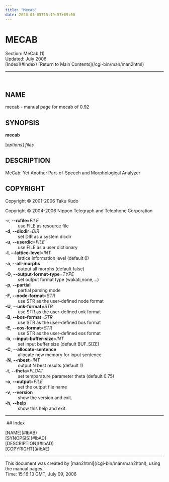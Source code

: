 ```yaml
---
title: "Mecab"
date: 2020-01-05T15:19:57+09:00
---
```


<H1>MECAB</H1>
Section: MeCab (1)<BR>Updated: July 2006<BR>[Index](#index)
[Return to Main Contents](/cgi-bin/man/man2html)<HR>

<A NAME="lbAB">&nbsp;</A>
## NAME

mecab - manual page for mecab of 0.92
<A NAME="lbAC">&nbsp;</A>
## SYNOPSIS

<B>mecab</B>

[<I>options</I>] <I>files</I>
<A NAME="lbAD">&nbsp;</A>
## DESCRIPTION

MeCab: Yet Another Part-of-Speech and Morphological Analyzer
<A NAME="lbAE">&nbsp;</A>
## COPYRIGHT

Copyright &#169; 2001-2006 Taku Kudo
<BR>

Copyright &#169; 2004-2006 Nippon Telegraph and Telephone Corporation
<DL COMPACT>
<DT><B>-r</B>, <B>--rcfile</B>=<I>FILE</I><DD>
use FILE as resource file
<DT><B>-d</B>, <B>--dicdir</B>=<I>DIR</I><DD>
set DIR  as a system dicdir
<DT><B>-u</B>, <B>--userdic</B>=<I>FILE</I><DD>
use FILE as a user dictionary
<DT><B>-l</B>, <B>--lattice-level</B>=<I>INT</I><DD>
lattice information level (default 0)
<DT><B>-a</B>, <B>--all-morphs</B><DD>
output all morphs (default false)
<DT><B>-O</B>, <B>--output-format-type</B>=<I>TYPE</I><DD>
set output format type (wakati,none,...)
<DT><B>-p</B>, <B>--partial</B><DD>
partial parsing mode
<DT><B>-F</B>, <B>--node-format</B>=<I>STR</I><DD>
use STR as the user-defined node format
<DT><B>-U</B>, <B>--unk-format</B>=<I>STR</I><DD>
use STR as the user-defined unk format
<DT><B>-B</B>, <B>--bos-format</B>=<I>STR</I><DD>
use STR as the user-defined bos format
<DT><B>-E</B>, <B>--eos-format</B>=<I>STR</I><DD>
use STR as the user-defined eos format
<DT><B>-b</B>, <B>--input-buffer-size</B>=<I>INT</I><DD>
set input buffer size (default BUF_SIZE)
<DT><B>-C</B>, <B>--allocate-sentence</B><DD>
allocate new memory for input sentence
<DT><B>-N</B>, <B>--nbest</B>=<I>INT</I><DD>
output N best results  (default 1)
<DT><B>-t</B>, <B>--theta</B>=<I>FLOAT</I><DD>
set temparature parameter theta (default 0.75)
<DT><B>-o</B>, <B>--output</B>=<I>FILE</I><DD>
set the output file name
<DT><B>-v</B>, <B>--version</B><DD>
show the version and exit.
<DT><B>-h</B>, <B>--help</B><DD>
show this help and exit.

</DL>

<HR>
<A NAME="index">&nbsp;</A>## Index
<DL>
<DT>[NAME](#lbAB)<DD>
<DT>[SYNOPSIS](#lbAC)<DD>
<DT>[DESCRIPTION](#lbAD)<DD>
<DT>[COPYRIGHT](#lbAE)<DD>
</DL>
<HR>
This document was created by
[man2html](/cgi-bin/man/man2html),
using the manual pages.<BR>
Time: 15:16:13 GMT, July 09, 2006
